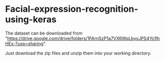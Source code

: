 # Facial-expression-recognition-using-keras

The dataset can be downloaded from "https://drive.google.com/drive/folders/1FArnSzP1a7VX6WqLbyxJPS4YcflhHEx-?usp=sharing".

Just download the zip files and unzip them into your working directory.
